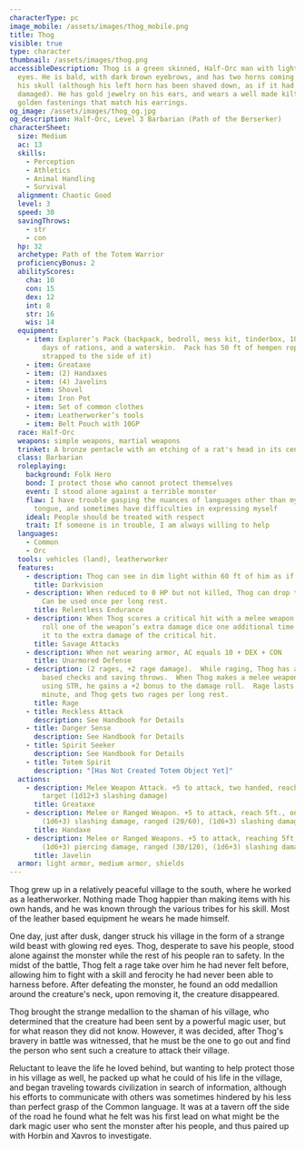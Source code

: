 ```yaml
---
characterType: pc
image_mobile: /assets/images/thog_mobile.png
title: Thog
visible: true
type: character
thumbnail: /assets/images/thog.png
accessibleDescription: Thog is a green skinned, Half-Orc man with light blue
  eyes. He is bald, with dark brown eyebrows, and has two horns coming out of
  his skull (although his left horn has been shaved down, as if it had been
  damaged). He has gold jewelry on his ears, and wears a well made kilt with
  golden fastenings that match his earrings.
og_image: /assets/images/thog_og.jpg
og_description: Half-Orc, Level 3 Barbarian (Path of the Berserker)
characterSheet:
  size: Medium
  ac: 13
  skills:
    - Perception
    - Athletics
    - Animal Handling
    - Survival
  alignment: Chaotic Good
  level: 3
  speed: 30
  savingThrows:
    - str
    - con
  hp: 32
  archetype: Path of the Totem Warrior
  proficiencyBonus: 2
  abilityScores:
    cha: 10
    con: 15
    dex: 12
    int: 8
    str: 16
    wis: 14
  equipment:
    - item: Explorer’s Pack (backpack, bedroll, mess kit, tinderbox, 10 torches, 10
        days of rations, and a waterskin.  Pack has 50 ft of hempen rope
        strapped to the side of it)
    - item: Greataxe
    - item: (2) Handaxes
    - item: (4) Javelins
    - item: Shovel
    - item: Iron Pot
    - item: Set of common clothes
    - item: Leatherworker’s tools
    - item: Belt Pouch with 10GP
  race: Half-Orc
  weapons: simple weapons, martial weapons
  trinket: A bronze pentacle with an etching of a rat's head in its center
  class: Barbarian
  roleplaying:
    background: Folk Hero
    bond: I protect those who cannot protect themselves
    event: I stood alone against a terrible monster
    flaw: I have trouble gasping the nuances of languages other than my native
      tongue, and sometimes have difficulties in expressing myself
    ideal: People should be treated with respect
    trait: If someone is in trouble, I am always willing to help
  languages:
    - Common
    - Orc
  tools: vehicles (land), leatherworker
  features:
    - description: Thog can see in dim light within 60 ft of him as if it was bright light
      title: Darkvision
    - description: When reduced to 0 HP but not killed, Thog can drop to 1 HP instead.
        Can be used once per long rest.
      title: Relentless Endurance
    - description: When Thog scores a critical hit with a melee weapon attack, he can
        roll one of the weapon’s extra damage dice one additional time and add
        it to the extra damage of the critical hit.
      title: Savage Attacks
    - description: When not wearing armor, AC equals 10 + DEX + CON
      title: Unarmored Defense
    - description: (2 rages, +2 rage damage).  While raging, Thog has advantage on STR
        based checks and saving throws.  When Thog makes a melee weapon attack
        using STR, he gains a +2 bonus to the damage roll.  Rage lasts for one
        minute, and Thog gets two rages per long rest.
      title: Rage
    - title: Reckless Attack
      description: See Handbook for Details
    - title: Danger Sense
      description: See Handbook for Details
    - title: Spirit Seeker
      description: See Handbook for Details
    - title: Totem Spirit
      description: "[Has Not Created Totem Object Yet]"
  actions:
    - description: Melee Weapon Attack. +5 to attack, two handed, reach 5ft., one
        target (1d12+3 slashing damage)
      title: Greataxe
    - description: Melee or Ranged Weapon. +5 to attack, reach 5ft., one target,
        (1d6+3) slashing damage, ranged (20/60), (1d6+3) slashing damage
      title: Handaxe
    - description: Melee or Ranged Weapons. +5 to attack, reaching 5ft, one target,
        (1d6+3) piercing damage, ranged (30/120), (1d6+3) slashing damage
      title: Javelin
  armor: light armor, medium armor, shields
---
```

Thog grew up in a relatively peaceful village to the south, where 
he worked as a leatherworker. Nothing made Thog happier than making items with his own hands, and he was known through the various tribes for his skill. Most of the leather based equipment he wears he made himself.

One day, just after dusk, danger struck his village in the form of a strange wild beast with glowing red eyes. Thog, desperate to save his people, stood alone against the monster while the rest of his people ran to safety. In the midst of the battle, Thog felt a rage take over him he had never felt before, allowing him to fight with a skill and ferocity he had never been able to harness before. After defeating the monster, he found an odd medallion around the creature's neck, upon removing it, the creature disappeared.

Thog brought the strange medallion to the shaman of his village, who determined that the creature had been sent by a powerful magic user, but for what reason they did not know. However, it was decided, after Thog's bravery in battle was witnessed, that he must be the one to go out and find the person who sent such a creature to attack their village.

Reluctant to leave the life he loved behind, but wanting to help protect those in his village as well, he packed up what he could of his life in the village, and began traveling towards civilization in search of information, although his efforts to communicate with others was sometimes hindered by his less than perfect grasp of the Common language. It was at a tavern off the side of the road he found what he felt was his first lead on what might be the dark magic user who sent the monster after his people, and thus paired up with Horbin and Xavros to investigate.



